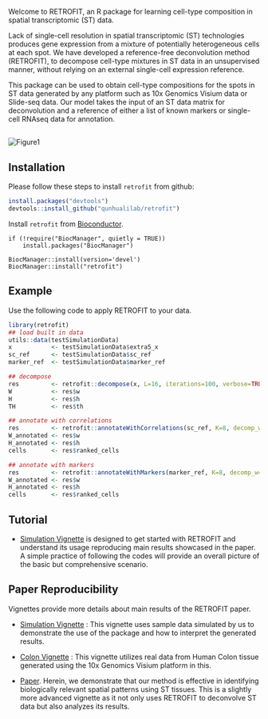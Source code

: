 Welcome to RETROFIT, an R package for learning cell-type composition in spatial transcriptomic (ST) data.

Lack of single-cell resolution in spatial transcriptomic (ST) technologies produces gene expression from a mixture of potentially heterogeneous cells at each spot. We have developed a reference-free deconvolution method (RETROFIT), to decompose cell-type mixtures in ST data in an unsupervised manner, without relying on an external single-cell expression reference. 

This package can be used to obtain cell-type compositions for the spots in ST data generated by any platform such as 10x Genomics Visium data or Slide-seq data. Our model takes the input of an ST data matrix for deconvolution and a reference of either a list of known markers or single-cell RNAseq data for annotation. 

##
![Figure1](https://user-images.githubusercontent.com/90921267/220766755-daea9d4b-4ac0-4dd3-978c-7e71b31bc36e.png) <br />

## Installation

Please follow these steps to install `retrofit` from github:

``` r
install.packages("devtools") 
devtools::install_github("qunhualilab/retrofit")
```
Install `retrofit` from [Bioconductor](https://bioconductor.org/packages/devel/bioc/html/retrofit.html).

```{r}
if (!require("BiocManager", quietly = TRUE))
    install.packages("BiocManager")

BiocManager::install(version='devel')
BiocManager::install("retrofit")
```

## Example

Use the following code to apply RETROFIT to your data.

``` r
library(retrofit)
## load built in data
utils::data(testSimulationData)
x           <- testSimulationData$extra5_x
sc_ref      <- testSimulationData$sc_ref
marker_ref  <- testSimulationData$marker_ref

## decompose 
res         <- retrofit::decompose(x, L=16, iterations=100, verbose=TRUE)
W           <- res$w
H           <- res$h
TH          <- res$th

## annotate with correlations
res         <- retrofit::annotateWithCorrelations(sc_ref, K=8, decomp_w=W, decomp_h=H)
W_annotated <- res$w
H_annotated <- res$h
cells       <- res$ranked_cells

## annotate with markers
res         <- retrofit::annotateWithMarkers(marker_ref, K=8, decomp_w=W, decomp_h=H)
W_annotated <- res$w
H_annotated <- res$h
cells       <- res$ranked_cells	  
```

## Tutorial
- [Simulation Vignette](https://github.com/qunhualilab/retrofit/blob/main/vignettes/SimulationVignette.Rmd) is designed to get started with RETROFIT and understand its usage reproducing main results showcased in the paper. A simple practice of following the codes will provide an overall picture of the basic but comprehensive scenario. 

## Paper Reproducibility
Vignettes provide more details about main results of the RETROFIT paper.

- [Simulation Vignette](https://github.com/qunhualilab/retrofit/blob/main/vignettes/SimulationVignette.Rmd) : This vignette uses sample data simulated by us to demonstrate the use of the package and how to interpret the generated results.  

- [Colon Vignette](https://github.com/qunhualilab/retrofit/blob/main/vignettes/ColonVignette.Rmd) : This vignette utilizes real data from Human Colon tissue generated using the 10x Genomics Visium platform in this.

- [Paper](https://www.sciencedirect.com/science/article/pii/S009286742031686X). Herein, we demonstrate that our method is effective in identifying biologically relevant spatial patterns using ST tissues. This is a slightly more advanced vignette as it not only uses RETROFIT to deconvolve ST data but also analyzes its results.
